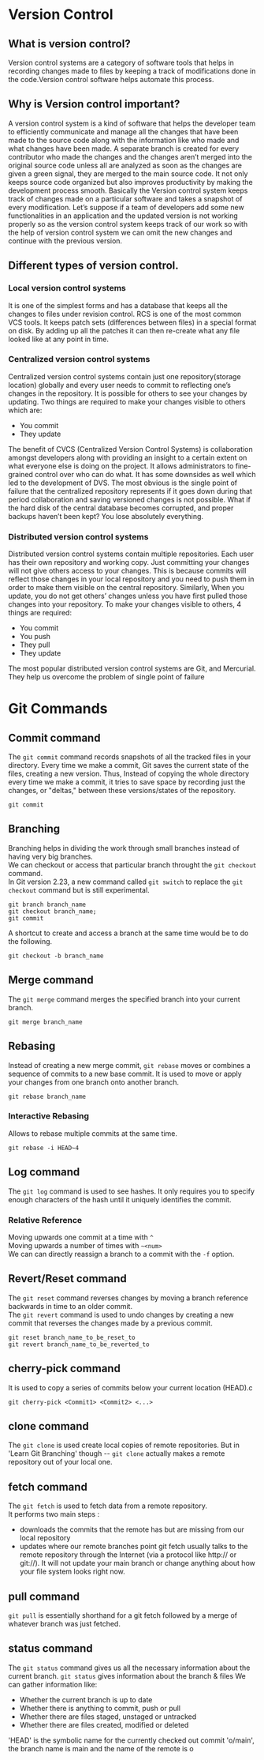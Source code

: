 # Version Control
## What is version control?
Version control systems are a category of software tools that helps in recording changes made to files by keeping a track of modifications done in the code.Version control software helps automate this process.

## Why is Version control important?
A version control system is a kind of software that helps the developer team to efficiently communicate and manage all the changes that have been made to the source code along with the information like who made and what changes have been made.
A separate branch is created for every contributor who made the changes and the changes aren’t merged into the original source code unless all are analyzed as soon as the changes are given a green signal, they are merged to the main source code.
It not only keeps source code organized but also improves productivity by making the development process smooth.
Basically the Version control system keeps track of changes made on a particular software and takes a snapshot of every modification.
Let’s suppose if a team of developers add some new functionalities in an application and the updated version is not working properly so as the version control system keeps track of our work so with the help of version control system we can omit the new changes and continue with the previous version.

## Different types of version control.

### Local version control systems
It is one of the simplest forms and has a database that keeps all the changes to files under revision control. RCS is one of the most common VCS tools. It keeps patch sets (differences between files) in a special format on disk. By adding up all the patches it can then re-create what any file looked like at any point in time.

### Centralized version control systems
Centralized version control systems contain just one repository(storage location) globally and every user needs to commit to reflecting one’s changes in the repository. It is possible for others to see your changes by updating.
Two things are required to make your changes visible to others which are:   
 - You commit    
 - They update
      
The benefit of CVCS (Centralized Version Control Systems) is collaboration amongst developers along with providing an insight to a certain extent on what everyone else is doing on the project. It allows administrators to fine-grained control over who can do what. 
It has some downsides as well which led to the development of DVS. The most obvious is the single point of failure that the centralized repository represents if it goes down during that period collaboration and saving versioned changes is not possible. What if the hard disk of the central database becomes corrupted, and proper backups haven’t been kept? You lose absolutely everything.

### Distributed version control systems
Distributed version control systems contain multiple repositories. Each user has their own repository and working copy. Just committing your changes will not give others access to your changes. This is because commits will reflect those changes in your local repository and you need to push them in order to make them visible on the central repository. Similarly, When you update, you do not get others’ changes unless you have first pulled those changes into your repository. 
To make your changes visible to others, 4 things are required:  
 - You commit    
 - You push    
 - They pull    
 - They update
         
The most popular distributed version control systems are Git, and Mercurial. They help us overcome the problem of single point of failure


# Git Commands

## Commit command
The `git commit` command records snapshots of all the tracked files in your directory. Every time we make a commit, Git saves the current state of the files, creating a new version. Thus, Instead of copying the whole directory every time we make a commit, it tries to save space by recording just the changes, or "deltas," between these versions/states of the repository.
```
git commit
```

## Branching
Branching helps in dividing the work through small branches instead of having very big branches.    
We can checkout or access that particular branch throught the `git checkout` command.     
In Git version 2.23, a new command called `git switch` to replace the `git checkout` command but is still experimental.     
```
git branch branch_name
git checkout branch_name;
git commit
```

A shortcut to create and access a branch at the same time would be to do the following.
```
git checkout -b branch_name
```

## Merge command
The `git merge` command merges the specified branch into your current branch.
```
git merge branch_name
```


## Rebasing
Instead of creating a new merge commit, `git rebase` moves or combines a sequence of commits to a new base commit. It is used to move or apply your changes from one branch onto another branch.
```
git rebase branch_name
```

### Interactive Rebasing
Allows to rebase multiple commits at the same time.
```
git rebase -i HEAD~4
```


## Log command
The `git log` command is used to see hashes. It only requires you to specify enough characters of the hash until it uniquely identifies the commit.     
### Relative Reference
Moving upwards one commit at a time with `^`       
Moving upwards a number of times with `~<num>`     
We can can directly reassign a branch to a commit with the `-f` option.


## Revert/Reset command
The `git reset` command reverses changes by moving a branch reference backwards in time to an older commit.   
The `git revert` command is used to undo changes by creating a new commit that reverses the changes made by a previous commit.
```
git reset branch_name_to_be_reset_to
git revert branch_name_to_be_reverted_to
```

## cherry-pick command
It is used to copy a series of commits below your current location (HEAD).c
```
git cherry-pick <Commit1> <Commit2> <...>
```
## clone command
The `git clone` is used create local copies of remote repositories.
But in 'Learn Git Branching' though -- `git clone` actually makes a remote repository out of your local one.

## fetch command
The `git fetch` is used to fetch data from a remote repository.    
It performs two main steps :
 - downloads the commits that the remote has but are missing from our local repository
 - updates where our remote branches point
git fetch usually talks to the remote repository through the Internet (via a protocol like http:// or git://).
It will not update your main branch or change anything about how your file system looks right now.

## pull command
`git pull` is essentially shorthand for a git fetch followed by a merge of whatever branch was just fetched.

## status command
The `git status` command gives us all the necessary information about the current branch. `git status` gives information about the branch & files
We can gather information like:
 - Whether the current branch is up to date
 - Whether there is anything to commit, push or pull
 - Whether there are files staged, unstaged or untracked
 - Whether there are files created, modified or deleted








'HEAD' is the symbolic name for the currently checked out commit
'o/main', the branch name is main and the name of the remote is o
